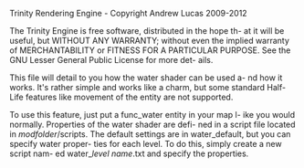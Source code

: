Trinity Rendering Engine - Copyright Andrew Lucas 2009-2012

The Trinity Engine is free software, distributed in the hope th-
at it will be useful, but WITHOUT ANY WARRANTY; without even the 
implied warranty of MERCHANTABILITY or FITNESS FOR A PARTICULAR 
PURPOSE. See the GNU Lesser General Public License for more det-
ails.

This file will detail to you how the water shader can be used a-
nd how it works. It's rather simple and works like a charm, but
some standard Half-Life features like movement of the entity are
not supported.

To use this feature, just put a func_water entity in your map l-
ike you would normally. Properties of the water shader are defi-
ned in a script file located in *modfolder*/scripts. The default
settings are in water_default, but you can specify water proper-
ties for each level. To do this, simply create a new script nam-
ed water_*level name*.txt and specify the properties.